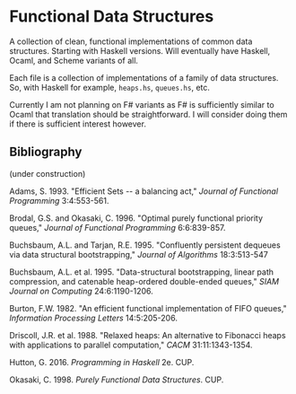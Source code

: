 # Functional Data Structures

A collection of clean, functional implementations of common data structures. Starting with Haskell versions. Will eventually have Haskell, Ocaml, and Scheme variants of all.

Each file is a collection of implementations of a family of data structures. So, with Haskell for example, `heaps.hs`, `queues.hs`, etc.

Currently I am not planning on F# variants as F# is sufficiently similar to Ocaml that translation should be straightforward. I will consider doing them if there is sufficient interest however.

## Bibliography

(under construction)

Adams, S. 1993. "Efficient Sets -- a balancing act," *Journal of Functional Programming* 3:4:553-561.

Brodal, G.S. and Okasaki, C. 1996. "Optimal purely functional priority queues," *Journal of Functional Programming* 6:6:839-857.

Buchsbaum, A.L. and Tarjan, R.E. 1995. "Confluently persistent dequeues via data structural bootstrapping," *Journal of Algorithms* 18:3:513-547

Buchsbaum, A.L. et al. 1995. "Data-structural bootstrapping, linear path compression, and catenable heap-ordered double-ended queues," *SIAM Journal on Computing* 24:6:1190-1206.

Burton, F.W. 1982. "An efficient functional implementation of FIFO queues," *Information Processing Letters* 14:5:205-206.

Driscoll, J.R. et al. 1988. "Relaxed heaps: An alternative to Fibonacci heaps with applications to parallel computation," *CACM* 31:11:1343-1354.

Hutton, G. 2016. *Programming in Haskell* 2e. CUP.

Okasaki, C. 1998. *Purely Functional Data Structures*. CUP.